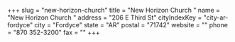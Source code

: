 +++
slug = "new-horizon-church"
title = "New Horizon Church "
name = "New Horizon Church "
address = "206 E Third St"
cityIndexKey = "city-ar-fordyce"
city = "Fordyce"
state = "AR"
postal = "71742"
website = ""
phone = "870 352-3200"
fax = ""
+++
